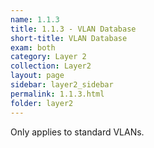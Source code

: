 ```yaml
---
name: 1.1.3
title: 1.1.3 - VLAN Database
short-title: VLAN Database
exam: both
category: Layer 2
collection: Layer2
layout: page
sidebar: layer2_sidebar
permalink: 1.1.3.html
folder: layer2
---
```

Only applies to standard VLANs.
